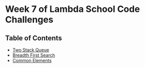 # Week 7 of Lambda School Code Challenges

## Table of Contents

- [Two Stack Queue](two-stack-queue)
- [Breadth First Search](breadth-first-search)
- [Common Elements](common-elements)
